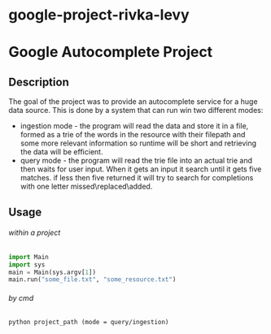 # google-project-rivka-levy

# Google Autocomplete Project

## Description
The goal of the project was to provide 
an autocomplete service for a huge data 
source.
This is done by a system that can run win two different modes:
* ingestion mode - the program will read the data and store it in a file, formed as a trie of the words in the resource
with their filepath and some more relevant information so runtime will be short and retrieving the data will be efficient.
* query mode - the program will read the trie file into an actual trie and then waits for user input. When it
gets an input it search until it gets five matches. if less then five returned it will try to search for
completions with one letter missed\replaced\added.
 

## Usage
###### within a project
```python
import Main
import sys
main = Main(sys.argv[1])
main.run("some_file.txt", "some_resource.txt")
```
###### by cmd
```
python project_path (mode = query/ingestion)
```

